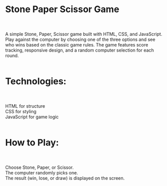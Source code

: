 # Stone Paper Scissor Game<br><br>
A simple Stone, Paper, Scissor game built with HTML, CSS, and JavaScript. Play against the computer by choosing one of the three options and see who wins based on the classic game rules. The game features score tracking, responsive design, and a random computer selection for each round.<br><br>

# Technologies:<br><br>
HTML for structure<br>
CSS for styling<br>
JavaScript for game logic<br><br>
# How to Play:<br><br>
Choose Stone, Paper, or Scissor.<br>
The computer randomly picks one.<br>
The result (win, lose, or draw) is displayed on the screen.